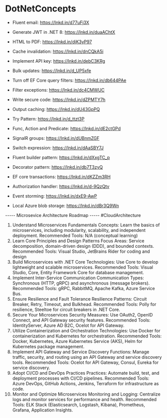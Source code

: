 # DotNetConcepts

- Fluent email: https://lnkd.in/d77uFj3X

- Generate JWT in .NET 8: https://lnkd.in/duaAChtX

- HTML to PDF: https://lnkd.in/djK3yP97

- Cache invalidation: https://lnkd.in/dnCQkA5i

- Implement API key: https://lnkd.in/debC3KRg

- Bulk updates: https://lnkd.in/d_UP5xfe

- Turn off EF Core query filters: https://lnkd.in/db644PAe

- Filter exceptions: https://lnkd.in/dc4CMWUC

- Write secure code: https://lnkd.in/dZPMTY7h

- Output caching: https://lnkd.in/dU43GpPQ

- Try Pattern: https://lnkd.in/d_ttzt3P

- Func, Action and Predicate: https://lnkd.in/dE2ctGPd

- SignalR groups: https://lnkd.in/dUBnmZGF

- Switch expression: https://lnkd.in/dAaSBY7J

- Fluent builder pattern: https://lnkd.in/dXxgTC_p

- Decorator pattern: https://lnkd.in/db7T3zyQ

- EF core transactions: https://lnkd.in/dKZZm3RH

- Authorization handler: https://lnkd.in/d-9QzQtv

- Event storming: https://lnkd.in/dxE9-AwP

- Local Azure blob storage: https://lnkd.in/dBr3Q9Wn

----- Microsevice Architecture Roadmap ----- #CloudArchitecture

1. Understand Microservices Fundamentals
Concepts: Learn the basics of microservices, including modularity, scalability, and
independent deployment.
Recommended Tools: N/A (conceptual learning)
2. Learn Core Principles and Design Patterns
Focus Areas: Service decomposition, domain-driven design (DDD), and bounded
contexts.
Recommended Tools: Visual Studio, JetBrains Rider for coding and design
3. Build Microservices with .NET Core
Technologies: Use Core to develop lightweight and scalable microservices.
Recommended Tools: Visual Studio, Core, Entity Framework Core for database
management.
4. Implement Inter-Service Communication
Communication Types: Synchronous (HTTP, gRPC) and asynchronous (message
brokers).
Recommended Tools: gRPC, RabbitMQ, Apache Kafka, Azure Service Bus.
5. Ensure Resilience and Fault Tolerance
Resilience Patterns: Circuit Breaker, Retry, Timeout, and Bulkhead.
Recommended Tools: Polly for resilience, Steeltoe for circuit breakers in .NET Core.
6. Secure Your Microservices
Security Measures: Use OAuth2, OpenID Connect, and API Gateway security features.
Recommended Tools: IdentityServer, Azure AD B2C, Ocelot for API Gateway.
7. Utilize Containerization and Orchestration
Technologies: Use Docker for containerization and Kubernetes for orchestration.
Recommended Tools: Docker, Kubernetes, Azure Kubernetes Service (AKS), Helm for
Kubernetes package management.
8. Implement API Gateway and Service Discovery
Functions: Manage traffic, security, and routing using an API Gateway and service
discovery tools.
Recommended Tools: Ocelot for API Gateway, Consul, Eureka for service discovery.
9. Adopt CI/CD and DevOps Practices
Practices: Automate build, test, and deployment processes with CI/CD pipelines.
Recommended Tools: Azure DevOps, GitHub Actions, Jenkins, Terraform for
infrastructure as code.
10. Monitor and Optimize Microservices
Monitoring and Logging: Centralize logs and monitor services for performance and
health.
Recommended Tools: ELK Stack (Elasticsearch, Logstash, Kibana), Prometheus, Grafana,
Application Insights.

